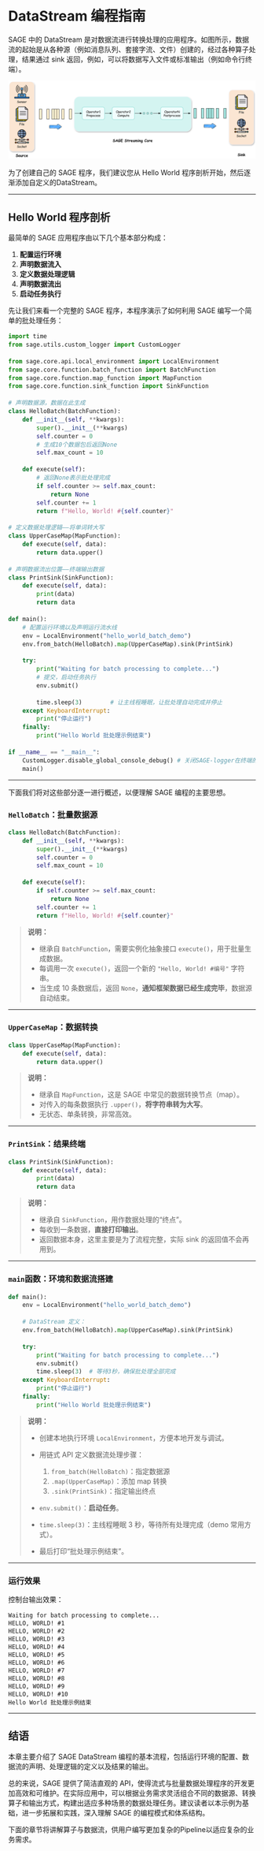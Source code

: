 # DataStream 编程指南

SAGE 中的 DataStream 是对数据流进行转换处理的应用程序。如图所示，数据流的起始是从各种源（例如消息队列、套接字流、文件）创建的，经过各种算子处理，结果通过 sink 返回，例如，可以将数据写入文件或标准输出（例如命令行终端）。

![DataStream Processing](../../assets/img/streaming.png)

为了创建自己的 SAGE 程序，我们建议您从 Hello World 程序剖析开始，然后逐渐添加自定义的DataStream。

---

## Hello World 程序剖析

最简单的 SAGE 应用程序由以下几个基本部分构成：

1. **配置运行环境**
2. **声明数据流入**
3. **定义数据处理逻辑**
4. **声明数据流出**
5. **启动任务执行**


先让我们来看一个完整的 SAGE 程序，本程序演示了如何利用 SAGE 编写一个简单的批处理任务：

```Python
import time
from sage.utils.custom_logger import CustomLogger

from sage.core.api.local_environment import LocalEnvironment
from sage.core.function.batch_function import BatchFunction
from sage.core.function.map_function import MapFunction
from sage.core.function.sink_function import SinkFunction

# 声明数据源，数据在此生成
class HelloBatch(BatchFunction):
    def __init__(self, **kwargs):
        super().__init__(**kwargs)
        self.counter = 0
        # 生成10个数据包后返回None
        self.max_count = 10  
    
    def execute(self):
        # 返回None表示批处理完成
        if self.counter >= self.max_count:
            return None  
        self.counter += 1
        return f"Hello, World! #{self.counter}"

# 定义数据处理逻辑——将单词转大写
class UpperCaseMap(MapFunction):
    def execute(self, data):
        return data.upper()

# 声明数据流出位置——终端输出数据
class PrintSink(SinkFunction):
    def execute(self, data):
        print(data)
        return data

def main():
    # 配置运行环境以及声明运行流水线
    env = LocalEnvironment("hello_world_batch_demo")
    env.from_batch(HelloBatch).map(UpperCaseMap).sink(PrintSink)
    
    try:
        print("Waiting for batch processing to complete...")
        # 提交，启动任务执行
        env.submit()

        time.sleep(3)        # 让主线程睡眠，让批处理自动完成并停止
    except KeyboardInterrupt:
        print("停止运行")
    finally:
        print("Hello World 批处理示例结束")

if __name__ == "__main__":
    CustomLogger.disable_global_console_debug() # 关闭SAGE-logger在终端的输出
    main()

```

---

下面我们将对这些部分逐一进行概述，以便理解 SAGE 编程的主要思想。

### `HelloBatch`：批量数据源

```python
class HelloBatch(BatchFunction):
    def __init__(self, **kwargs):
        super().__init__(**kwargs)
        self.counter = 0
        self.max_count = 10 

    def execute(self):
        if self.counter >= self.max_count:
            return None 
        self.counter += 1
        return f"Hello, World! #{self.counter}"
```

> **说明：**
>
> * 继承自 `BatchFunction`，需要实例化抽象接口 `execute()`，用于批量生成数据。
> * 每调用一次 `execute()`，返回一个新的 `"Hello, World! #编号"` 字符串。
> * 当生成 10 条数据后，返回 `None`，**通知框架数据已经生成完毕**，数据源自动结束。

---

### `UpperCaseMap`：数据转换

```python
class UpperCaseMap(MapFunction):
    def execute(self, data):
        return data.upper()
```

> **说明：**
>
> * 继承自 `MapFunction`，这是 SAGE 中常见的数据转换节点（map）。
> * 对传入的每条数据执行 `.upper()`，**将字符串转为大写**。
> * 无状态、单条转换，非常高效。

---

### `PrintSink`：结果终端

```python
class PrintSink(SinkFunction):
    def execute(self, data):
        print(data)
        return data
```

> **说明：**
>
> * 继承自 `SinkFunction`，用作数据处理的“终点”。
> * 每收到一条数据，**直接打印输出**。
> * 返回数据本身，这里主要是为了流程完整，实际 sink 的返回值不会再用到。

---

### `main`函数：环境和数据流搭建

```python
def main():
    env = LocalEnvironment("hello_world_batch_demo")

    # DataStream 定义：
    env.from_batch(HelloBatch).map(UpperCaseMap).sink(PrintSink)

    try:
        print("Waiting for batch processing to complete...")
        env.submit()
        time.sleep(3)  # 等待3秒，确保批处理全部完成
    except KeyboardInterrupt:
        print("停止运行")
    finally:
        print("Hello World 批处理示例结束")
```

> **说明：**
>
> * 创建本地执行环境 `LocalEnvironment`，方便本地开发与调试。
> * 用链式 API 定义数据流处理步骤：
>
>   1. `from_batch(HelloBatch)`：指定数据源
>   2. `.map(UpperCaseMap)`：添加 map 转换
>   3. `.sink(PrintSink)`：指定输出终点
> * `env.submit()`：**启动任务**。
> * `time.sleep(3)`：主线程睡眠 3 秒，等待所有处理完成（demo 常用方式）。
> * 最后打印“批处理示例结束”。

---


### 运行效果

控制台输出效果：

```plaintext
Waiting for batch processing to complete...
HELLO, WORLD! #1
HELLO, WORLD! #2
HELLO, WORLD! #3
HELLO, WORLD! #4
HELLO, WORLD! #5
HELLO, WORLD! #6
HELLO, WORLD! #7
HELLO, WORLD! #8
HELLO, WORLD! #9
HELLO, WORLD! #10
Hello World 批处理示例结束
```

---

## 结语

本章主要介绍了 SAGE DataStream 编程的基本流程，包括运行环境的配置、数据流的声明、处理逻辑的定义以及结果的输出。

总的来说，SAGE 提供了简洁直观的 API，使得流式与批量数据处理程序的开发更加高效和可维护。在实际应用中，可以根据业务需求灵活组合不同的数据源、转换算子和输出方式，构建出适应多种场景的数据处理任务。建议读者以本示例为基础，进一步拓展和实践，深入理解 SAGE 的编程模式和体系结构。

下面的章节将讲解算子与数据流，供用户编写更加复杂的Pipeline以适应复杂的业务需求。
